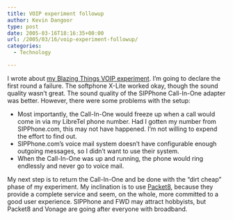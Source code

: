 ```yaml
---
title: VOIP experiment followup
author: Kevin Dangoor
type: post
date: 2005-03-16T18:16:35+00:00
url: /2005/03/16/voip-experiment-followup/
categories:
  - Technology

---
```

I wrote about [my Blazing Things VOIP experiment][1]. I&#8217;m going to declare the first round a failure. The softphone X-Lite worked okay, though the sound quality wasn&#8217;t great. The sound quality of the SIPPhone Call-In-One adapter was better. However, there were some problems with the setup:

  * Most importantly, the Call-In-One would freeze up when a call would come in via my LibreTel phone number. Had I gotten my number from SIPPhone.com, this may not have happened. I&#8217;m not willing to expend the effort to find out.
  * SIPPhone.com&#8217;s voice mail system doesn&#8217;t have configurable enough outgoing messages, so I didn&#8217;t want to use their system.
  * When the Call-In-One was up and running, the phone would ring endlessly and never go to voice mail.

My next step is to return the Call-In-One and be done with the &#8220;dirt cheap&#8221; phase of my experiment. My inclination is to use [Packet8][2], because they provide a complete service and seem, on the whole, more committed to a good user experience. SIPPhone and FWD may attract hobbyists, but Packet8 and Vonage are going after everyone with broadband.

 [1]: http://www.blueskyonmars.com/archives/2005/03/11/the_great_blazing_things_voip_experiment.html
 [2]: http://www.packet8.net